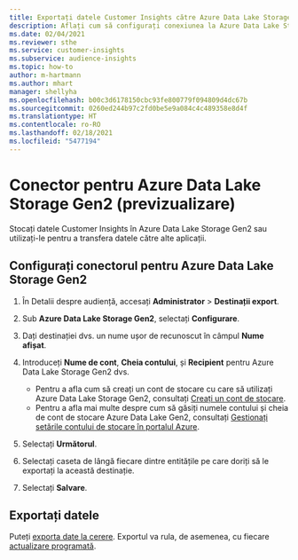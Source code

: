 ```yaml
---
title: Exportați datele Customer Insights către Azure Data Lake Storage Gen2
description: Aflați cum să configurați conexiunea la Azure Data Lake Storage Gen2.
ms.date: 02/04/2021
ms.reviewer: sthe
ms.service: customer-insights
ms.subservice: audience-insights
ms.topic: how-to
author: m-hartmann
ms.author: mhart
manager: shellyha
ms.openlocfilehash: b00c3d6178150cbc93fe800779f094809d4dc67b
ms.sourcegitcommit: 0260ed244b97c2fd0be5e9a084c4c489358e8d4f
ms.translationtype: HT
ms.contentlocale: ro-RO
ms.lasthandoff: 02/18/2021
ms.locfileid: "5477194"
---
```

# <a name="connector-for-azure-data-lake-storage-gen2-preview"></a>Conector pentru Azure Data Lake Storage Gen2 (previzualizare)

Stocați datele Customer Insights în Azure Data Lake Storage Gen2 sau utilizați-le pentru a transfera datele către alte aplicații.

## <a name="configure-the-connector-for-azure-data-lake-storage-gen2"></a>Configurați conectorul pentru Azure Data Lake Storage Gen2

1. În Detalii despre audiență, accesați **Administrator** > **Destinații export**.

1. Sub **Azure Data Lake Storage Gen2**, selectați **Configurare**.

1. Dați destinației dvs. un nume ușor de recunoscut în câmpul **Nume afișat**.

1. Introduceți **Nume de cont**, **Cheia contului**, și **Recipient** pentru Azure Data Lake Storage Gen2 dvs.
    - Pentru a afla cum să creați un cont de stocare cu care să utilizați Azure Data Lake Storage Gen2, consultați [Creați un cont de stocare](https://docs.microsoft.com/azure/storage/blobs/create-data-lake-storage-account). 
    - Pentru a afla mai multe despre cum să găsiți numele contului și cheia de cont de stocare Azure Data Lake Gen2, consultați [Gestionați setările contului de stocare în portalul Azure](https://docs.microsoft.com/azure/storage/common/storage-account-manage).

1. Selectați **Următorul**.

1. Selectați caseta de lângă fiecare dintre entitățile pe care doriți să le exportați la această destinație.

1. Selectați **Salvare**.

## <a name="export-the-data"></a>Exportați datele

Puteți [exporta date la cerere](export-destinations.md#export-data-on-demand). Exportul va rula, de asemenea, cu fiecare [actualizare programată](system.md#schedule-tab).
